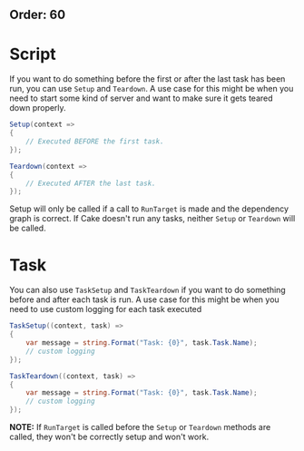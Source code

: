 Order: 60
---

# Script

If you want to do something before the first or after the last task has been run, you can use `Setup` and `Teardown`. A use case for this might be when you need to start some kind of server and want to make sure it gets teared down properly.

```csharp
Setup(context =>
{
    // Executed BEFORE the first task.
});

Teardown(context =>
{
    // Executed AFTER the last task.
});
```

Setup will only be called if a call to `RunTarget` is made and the dependency graph is correct. If Cake doesn't run any tasks, neither `Setup` or `Teardown` will be called.

# Task

You can also use `TaskSetup` and `TaskTeardown` if you want to do something before and after each task is run. A use case for this might be when you need to use custom logging for each task executed

```csharp
TaskSetup((context, task) =>
{
    var message = string.Format("Task: {0}", task.Task.Name);
    // custom logging
});

TaskTeardown((context, task) =>
{
    var message = string.Format("Task: {0}", task.Task.Name);
    // custom logging
});

```

**NOTE:** If `RunTarget` is called before the `Setup` or `Teardown` methods are called, they won't be correctly setup and won't work.
